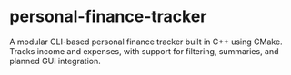 # personal-finance-tracker
A modular CLI-based personal finance tracker built in C++ using CMake. Tracks income and expenses, with support for filtering, summaries, and planned GUI integration.
